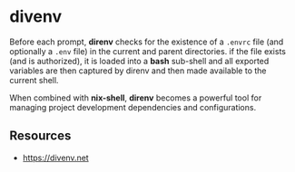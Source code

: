 # divenv

Before each prompt, **direnv** checks for the existence of a `.envrc` file (and optionally a `.env` file) in the current and parent directories. if the file exists (and is authorized), it is loaded into a **bash** sub-shell and all exported variables are then captured by direnv and then made available to the current shell.

When combined with **nix-shell**, **direnv** becomes a powerful tool for managing project development dependencies and configurations.

## Resources

- https://divenv.net
